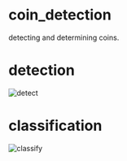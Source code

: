# coin_detection
detecting and determining coins.

# detection
![detect](https://github.com/spc-ehara/coin_detection/blob/main/sample_results/detect_result.gif?raw=true)

# classification
![classify](https://github.com/spc-ehara/coin_detection/blob/main/sample_results/classify_result.gif?raw=true)
